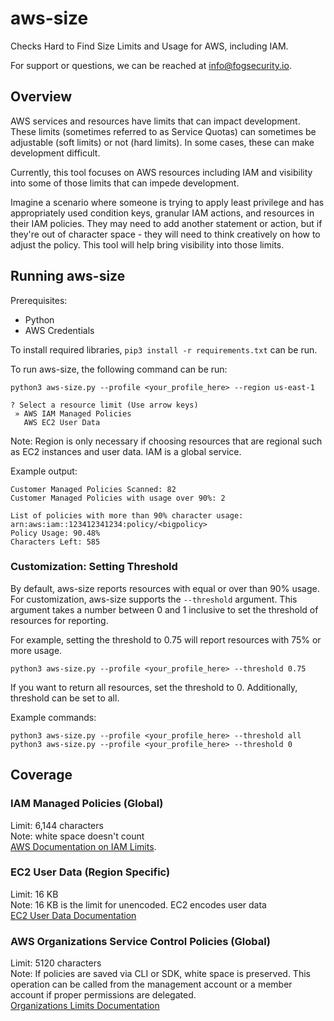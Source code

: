 # aws-size
Checks Hard to Find Size Limits and Usage for AWS, including IAM.

For support or questions, we can be reached at info@fogsecurity.io.

## Overview

AWS services and resources have limits that can impact development.  These limits (sometimes referred to as Service Quotas) can sometimes be adjustable (soft limits) or not (hard limits).  In some cases, these can make development difficult.  

Currently, this tool focuses on AWS resources including IAM and visibility into some of those limits that can impede development.  

Imagine a scenario where someone is trying to apply least privilege and has appropriately used condition keys, granular IAM actions, and resources in their IAM policies.  They may need to add another statement or action, but if they're out of character space - they will need to think creatively on how to adjust the policy.  This tool will help bring visibility into those limits.

## Running aws-size

Prerequisites:
* Python
* AWS Credentials

To install required libraries, `pip3 install -r requirements.txt` can be run.

To run aws-size, the following command can be run:

```
python3 aws-size.py --profile <your_profile_here> --region us-east-1
```

```
? Select a resource limit (Use arrow keys)
 » AWS IAM Managed Policies
   AWS EC2 User Data
```

Note: Region is only necessary if choosing resources that are regional such as EC2 instances and user data.  IAM is a global service.

Example output:

```
Customer Managed Policies Scanned: 82
Customer Managed Policies with usage over 90%: 2

List of policies with more than 90% character usage: 
arn:aws:iam::123412341234:policy/<bigpolicy>
Policy Usage: 90.48%
Characters Left: 585
```

### Customization: Setting Threshold

By default, aws-size reports resources with equal or over than 90% usage.  For customization, aws-size supports the `--threshold` argument.  This argument takes a number between 0 and 1 inclusive to set the threshold of resources for reporting.

For example, setting the threshold to 0.75 will report resources with 75% or more usage.  

```
python3 aws-size.py --profile <your_profile_here> --threshold 0.75
```

If you want to return all resources, set the threshold to 0.  Additionally, threshold can be set to all.

Example commands:

```
python3 aws-size.py --profile <your_profile_here> --threshold all
python3 aws-size.py --profile <your_profile_here> --threshold 0
```

## Coverage

### IAM Managed Policies (Global)

Limit: 6,144 characters  
Note: white space doesn't count  
[AWS Documentation on IAM Limits](https://docs.aws.amazon.com/IAM/latest/UserGuide/reference_iam-quotas.html).

### EC2 User Data (Region Specific)

Limit: 16 KB  
Note: 16 KB is the limit for unencoded.  EC2 encodes user data  
[EC2 User Data Documentation](https://docs.aws.amazon.com/AWSEC2/latest/UserGuide/user-data.html)

### AWS Organizations Service Control Policies (Global)

Limit: 5120 characters  
Note: If policies are saved via CLI or SDK, white space is preserved.  This operation can be called from the management account or a member account if proper permissions are delegated.    
[Organizations Limits Documentation](https://docs.aws.amazon.com/organizations/latest/userguide/orgs_reference_limits.html#min-max-values)
